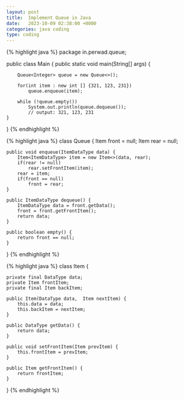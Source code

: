 ```yaml
---
layout: post
title:  Implement Queue in Java
date:   2023-10-09 02:38:00 +0000
categories: java coding
type: coding
---
```


{% highlight java %}
package in.perwad.queue;

public class Main {
    public static void main(String[] args) {

        Queue<Integer> queue = new Queue<>();

        for(int item : new int [] {321, 123, 231})
            queue.enqueue(item);

        while (!queue.empty())
            System.out.println(queue.dequeue());
            // output: 321, 123, 231
    }
}
{% endhighlight %}

{% highlight java %}
class Queue<ItemDataType>  {
    Item<ItemDataType> front = null;
    Item<ItemDataType> rear = null;

    public void enqueue(ItemDataType data) {
        Item<ItemDataType> item = new Item<>(data, rear);
        if(rear != null)
            rear.setFrontItem(item);
        rear = item;
        if(front == null)
            front = rear;
    }

    public ItemDataType dequeue() {
        ItemDataType data = front.getData();
        front = front.getFrontItem();
        return data;
    }

    public boolean empty() {
        return front == null;
    }
}
{% endhighlight %}

{% highlight java %}
class Item<DataType>  {

    private final DataType data;
    private Item frontItem;
    private final Item backItem;

    public Item(DataType data,  Item nextItem) {
        this.data = data;
        this.backItem = nextItem;
    }

    public DataType getData() {
        return data;
    }

    public void setFrontItem(Item prevItem) {
        this.frontItem = prevItem;
    }

    public Item getFrontItem() {
        return frontItem;
    }
}
{% endhighlight %}
